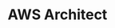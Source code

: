 ---
layout: post
title: AWS Architect
categories: [architect, cloud, aws]
tags: [Cloud, Amazon Web Services(AWS), Architect]
---